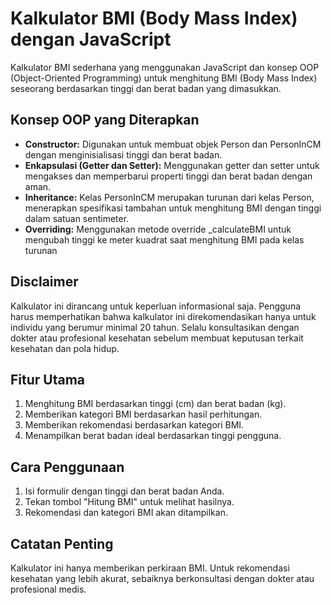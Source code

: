 # Kalkulator BMI (Body Mass Index) dengan JavaScript #

Kalkulator BMI sederhana yang menggunakan JavaScript dan konsep OOP (Object-Oriented Programming) untuk menghitung BMI (Body Mass Index) seseorang berdasarkan tinggi dan berat badan yang dimasukkan.

## Konsep OOP yang Diterapkan
- **Constructor:** Digunakan untuk membuat objek Person dan PersonInCM dengan menginisialisasi tinggi dan berat badan.
- **Enkapsulasi (Getter dan Setter):** Menggunakan getter dan setter untuk mengakses dan memperbarui properti tinggi dan berat badan dengan aman.
- **Inheritance:** Kelas PersonInCM merupakan turunan dari kelas Person, menerapkan spesifikasi tambahan untuk menghitung BMI dengan tinggi dalam satuan sentimeter.
- **Overriding:** Menggunakan metode override _calculateBMI untuk mengubah tinggi ke meter kuadrat saat menghitung BMI pada kelas turunan

## Disclaimer ##

Kalkulator ini dirancang untuk keperluan informasional saja. Pengguna harus memperhatikan bahwa kalkulator ini direkomendasikan hanya untuk individu yang berumur minimal 20 tahun. Selalu konsultasikan dengan dokter atau profesional kesehatan sebelum membuat keputusan terkait kesehatan dan pola hidup.

## Fitur Utama ##

1. Menghitung BMI berdasarkan tinggi (cm) dan berat badan (kg).
2. Memberikan kategori BMI berdasarkan hasil perhitungan.
3. Memberikan rekomendasi berdasarkan kategori BMI.
4. Menampilkan berat badan ideal berdasarkan tinggi pengguna.

## Cara Penggunaan ##

1. Isi formulir dengan tinggi dan berat badan Anda.
2. Tekan tombol "Hitung BMI" untuk melihat hasilnya.
3. Rekomendasi dan kategori BMI akan ditampilkan.

## Catatan Penting ##

Kalkulator ini hanya memberikan perkiraan BMI. Untuk rekomendasi kesehatan yang lebih akurat, sebaiknya berkonsultasi dengan dokter atau profesional medis.
